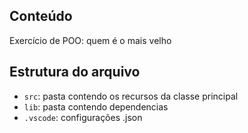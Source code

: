 ## Conteúdo

Exercício de POO: quem é o mais velho

## Estrutura do arquivo

- `src`: pasta contendo os recursos da classe principal
- `lib`: pasta contendo dependencias
- `.vscode`: configurações .json